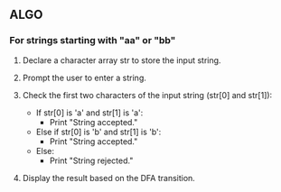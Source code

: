 ## ALGO

### For strings starting with "aa" or "bb"

1. Declare a character array str to store the input string.

2. Prompt the user to enter a string.

3. Check the first two characters of the input string (str[0] and str[1]):
    - If str[0] is 'a' and str[1] is 'a':
        - Print "String accepted."
    - Else if str[0] is 'b' and str[1] is 'b':
        - Print "String accepted."
    - Else:
        - Print "String rejected."

4. Display the result based on the DFA transition.